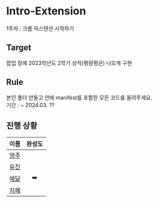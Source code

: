 # Intro-Extension
1주차 : 크롬 익스텐션 시작하기

## Target
팝업 창에 2023학년도 2학기 성적(평량평균) 나오게 구현

## Rule
본인 폴더 만들고 안에 manifest를 포함한 모든 코드를 올려주세요.
<br>
기간 : ~ 2024.03. ??

## 진행 상황
|                  이름                |  완성도  |
| :----------------------------------: |  :------:|
| [영주](https://github.com/oz115)     |          |
| [유진](https://github.com/g0yujin)   |          |
| [예닮](https://github.com/yedamhy)   |     ➡️   |
| [지혜](https://github.com/Jihye511)  |          |
